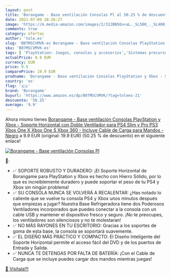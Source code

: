 ```yaml
---
layout: post
title: 'Borangame - Base ventilación Consolas Pl al 50.25 % de descuento'
date: 2021-07-09 18:26:27
image: 'https://m.media-amazon.com/images/I/312BN5Ou+aL._SL500_._SL400_.jpg'
comments: true
category: ofertas
author: 'tole.es'
slug: 'B07MSCVMVK-es Borangame - Base ventilación Consolas PlayStation y Xbox -...'
sku: 'B07MSCVMVK-es'
tags: [ 'PlayStation: Juegos, consolas y accesorios','Sistemas precursores y micro consolas','Videojuegos','borangame','playstation','ps4','xbox', ]
actualPrice: 9.9 EUR
currency: EUR
price: 9.9
comparePrice: 19.9 EUR
prodname: 'Borangame - Base ventilación Consolas PlayStation y Xbox - Soporte Horizontal con Doble Ventilador para PS4  Slim y Pro  PS3  Xbox One X  Xbox One S  Xbox 360 - Incluye Cable de Carga para Mandos - Negro'
country: 'es'
flag: '🇪🇸'
brand: 'Borangame'
buyurl: 'https://www.amazon.es/dp/B07MSCVMVK/?tag=tolees-21'
descuento: '50.25'
average: '9.9'
---
```


Ahora mismo tienes [Borangame - Base ventilación Consolas PlayStation y Xbox - Soporte Horizontal con Doble Ventilador para PS4  Slim y Pro  PS3  Xbox One X  Xbox One S  Xbox 360 - Incluye Cable de Carga para Mandos - Negro](https://www.amazon.es/dp/B07MSCVMVK/?tag=tolees-21) a 9.9 EUR (original: 19.9 EUR) (50.25 %  de descuento) en el siguiente enlace!

[![Borangame - Base ventilación Consolas Pl](https://m.media-amazon.com/images/I/312BN5Ou+aL._SL500_._SL400_.jpg)](https://www.amazon.es/dp/B07MSCVMVK/?tag=tolees-21)

🔎:

- ✅ SOPORTE ROBUSTO Y DURADERO: ¡El Soporte Horizontal de Borangame para PlayStation y Xbox es hecho con Hierro Sólido, por lo que es increíblemente duradero y puede soportar el peso de tu PS4 y Xbox sin ningún problema!
- ✅ SU CONSOLA NUNCA SE VOLVERÁ A RECALENTAR: ¿Has notado lo caliente que se vuelve tu consola PS4 y Xbox unos minutos después que empiezas a jugar? Nuestra Base Refrigeradora tiene dos Poderosos Ventiladores incorporados que puedes conectar a la consola con un cable USB y mantener el dispositivo fresco y seguro. ¡No te preocupes, los ventiladores son silenciosos y no te molestaran!
- ✅ NO MÁS RAYONES EN TU ESCRITORIO: Gracias a los soportes de goma de esta base, la consola se soportará suavemente.
- ✅ EL DISEÑO MÁS PRÁCTICO Y COMPACTO: El Diseño Inteligente del Soporte Horizontal permite el acceso fácil del DVD y de los puertos de Entrada y Salida.
- ✅ NUNCA TE DETENGAS POR FALTA DE BATERÍA: ¡Con el Cable de Carga que se incluye puedes cargar dos mandos mientras juegas!

[🛒 Visítala!!!](https://www.amazon.es/dp/B07MSCVMVK/?tag=tolees-21)

